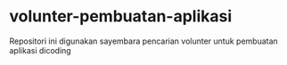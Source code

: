 # volunter-pembuatan-aplikasi
Repositori ini digunakan sayembara pencarian volunter untuk pembuatan aplikasi dicoding
